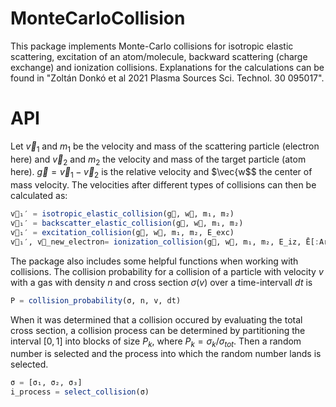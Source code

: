 # MonteCarloCollision
This package implements Monte-Carlo collisions for isotropic elastic scattering, excitation of an atom/molecule, backward scattering (charge exchange) and ionization collisions. Explanations for the calculations can be found in "Zoltán Donkó et al 2021 Plasma Sources Sci. Technol. 30 095017".

# API
Let $\vec{v}_1$ and $m_1$ be the velocity and mass of the scattering particle (electron here) and  $\vec{v}_2$ and $m_2$ the velocity and mass of the target particle (atom here). $\vec{g}=\vec{v}_1 - \vec{v}_2$ is the relative velocity and $\vec{w$$ the center of mass velocity. 
The velocities after different types of collisions can then be calculated as:
```julia
v⃗₁′ = isotropic_elastic_collision(g⃗, w⃗, m₁, m₂)
v⃗₁′ = backscatter_elastic_collision(g⃗, w⃗, m₁, m₂)
v⃗₁′ = excitation_collision(g⃗, w⃗, m₁, m₂, E_exc)
v⃗₁′, v⃗_new_electron= ionization_collision(g⃗, w⃗, m₁, m₂, E_iz, Ē[:Ar])
```

The package also includes some helpful functions when working with collisions. The collision probability for a collision of a particle with velocity $v$ with a gas with density $n$ and cross section $\sigma(v)$ over a time-intervall $dt$ is
```julia
P = collision_probability(σ, n, v, dt)
```
When it was determined that a collision occured by evaluating the total cross section, a collision process can be determined by partitioning the interval $[0,1]$ into blocks of size $P_k$, where $P_k=\sigma_k / \sigma_{tot}$. Then a random number is selected and the process into which the random number lands is selected.
```julia
σ = [σ₁, σ₂, σ₃]
i_process = select_collision(σ)
```

